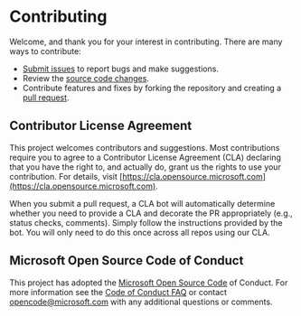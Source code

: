 # Contributing 

Welcome, and thank you for your interest in contributing. There are many ways to contribute: 
* [Submit issues](https://github.com/microsoft/Azure-Synapse-Solution-Accelerator--Part-Comparator/issues) to report bugs and make suggestions. 
* Review the [source code changes](https://github.com/microsoft/Azure-Synapse-Solution-Accelerator--Part-Comparator/pulls). 
* Contribute features and fixes by forking the repository and creating a [pull request](https://github.com/microsoft/Azure-Synapse-Solution-Accelerator--Part-Comparator/compare). 

## Contributor License Agreement 
This project welcomes contributors and suggestions. Most contributions require you to agree to a Contributor License Agreement (CLA) declaring that you have the right to, and actually do, grant us the rights to use your contribution. For details, visit [https://cla.opensource.microsoft.com](https://cla.opensource.microsoft.com).

When you submit a pull request, a CLA bot will automatically determine whether you need to provide a CLA and decorate the PR appropriately (e.g., status checks, comments). Simply follow the instructions provided by the bot. You will only need to do this once across all repos using our CLA. 

## Microsoft Open Source Code of Conduct
This project has adopted the [Microsoft Open Source Code](https://opensource.microsoft.com/codeofconduct/) of Conduct. For more information see the [Code of Conduct FAQ](https://opensource.microsoft.com/codeofconduct/faq/) or contact [opencode@microsoft.com](mailto:opencode@microsoft.com) with any additional questions or comments. 
